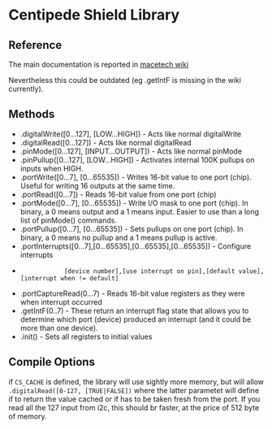 # Centipede Shield Library

## Reference

The main documentation is reported in [macetech wiki](https://docs.macetech.com/doku.php/centipede_shield)

Nevertheless this could be outdated (eg .getIntF is missing in the wiki currently).

## Methods

* .digitalWrite([0...127], [LOW...HIGH]) - Acts like normal digitalWrite
* .digitalRead([0...127]) - Acts like normal digitalRead
* .pinMode([0...127], [INPUT...OUTPUT]) - Acts like normal pinMode
* .pinPullup([0...127], [LOW...HIGH]) - Activates internal 100K pullups on inputs when HIGH.
* .portWrite([0...7], [0...65535]) - Writes 16-bit value to one port (chip). Useful for writing 16 outputs at the same time.
* .portRead([0...7]) - Reads 16-bit value from one port (chip)
* .portMode([0...7], [0...65535]) - Write I/O mask to one port (chip). In binary, a 0 means output and a 1 means input. Easier to use than a long list of pinMode() commands.
* .portPullup([0...7], [0...65535]) - Sets pullups on one port (chip). In binary, a 0 means no pullup and a 1 means pullup is active.
* .portInterrupts([0...7],[0...65535],[0...65535],[0...65535]) - Configure interrupts
*                 [device number],[use interrupt on pin],[default value],[interrupt when != default]
* .portCaptureRead(0...7) - Reads 16-bit value registers as they were when interrupt occurred
* .getIntF(0..7) - These return an interrupt flag state that allows you to determine which port (device) produced an interrupt (and it could be more than one device).
* .init() - Sets all registers to initial values

## Compile Options

if `CS_CACHE` is defined, the library will use sightly more memory, but will allow `.digitalRead([0-127, [TRUE|FALSE])` where the latter parametet will define if to return the value cached or if has to be taken fresh from the port.
If you read all the 127 input from i2c, this should br faster, at the price of 512 byte of memory.
